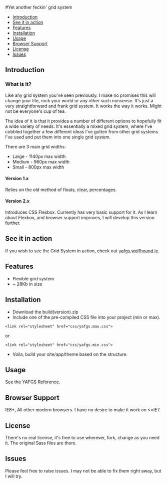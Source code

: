 #Yet another feckin' grid system

* [Introduction](#introduction)
* [See it in action](#see-it-in-action)
* [Features](#features)
* [Installation](#installation)
* [Usage](#usage)
* [Browser Support](#browser-support)
* [License](#license)
* [Issues](#issues)

## Introduction

### What is it?

Like any grid system you've seen previously. I make no promises this will change your life, rock your world or any other such nonsense. It's just a very straightforward and frank grid system. It works the way it works. Might not be everyone's cup of tea.

The idea of it is that it provides a number of different options to hopefully fit a wide variety of needs. It's essentially a mixed grid system, where I've cobbled together a few different ideas I've gotten from other grid systems I've used and put them into one single grid system.

There are 3 main grid widths:

* Large - 1140px max width
* Medium - 960px max width
* Small - 800px max width

#### Version 1.x

Relies on the old method of floats, clear, percentages.

#### Version 2.x

Introduces CSS Flexbox. Currently has very basic support for it. As I learn about Flexbox, and browser support improves, I will develop this version further.

## See it in action
If you wish to see the Grid System in action, check out <a href="http://yafgs.wolfhound.ie/" target="_blank">yafgs.wolfhound.ie</a>. 

## Features

* Flexible grid system
* ~ 28Kb in size

## Installation

* Download the build(version).zip
* Include one of the pre-compiled CSS file into your project (min or max). 

```
<link rel="stylesheet" href="css/yafgs.max.css">
```

or

```
<link rel="stylesheet" href="css/yafgs.min.css">
```

* Voila, build your site/app/theme based on the structure. 

## Usage

See the YAFGS Reference. 

## Browser Support
IE8+, All other modern browsers. I have no desire to make it work on <=IE7.

## License
There's no real license, it's free to use wherever, fork, change as you need it. The original Sass files are there. 

## Issues
Please feel free to raise issues. I may not be able to fix them right away, but I will try. 
